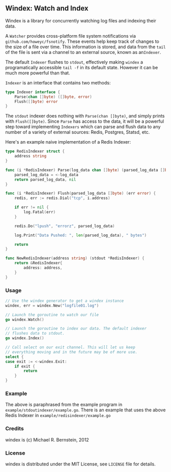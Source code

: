 ## Windex: Watch and Index

Windex is a library for concurrently watching log files and indexing their data.

A `Watcher` provides cross-platform file system notifications via
`github.com/howeyc/fsnotify`. These events help keep track of changes to the
size of a file over time. This information is stored, and data from the `tail` of
the file is sent via a channel to an external source, known as an`Indexer`.

The default `Indexer` flushes to `stdout`, effectively making `windex` a
programatically accessible `tail -f` in its default state. However it can be
much more powerful than that.

`Indexer` is an interface that contains two methods:

```go
type Indexer interface {
	Parse(chan []byte) ([]byte, error)
	Flush([]byte) error
}
```

The `stdout` indexer does nothing with `Parse(chan []byte)`, and simply prints
with `Flush([]byte)`. Since `Parse` has access to the data, it will be a 
powerful step toward implementing `Indexers` which can parse and flush data to
any number of a variety of external sources: Redis, Postgres, Statsd, etc.

Here's an example naive implementation of a Redis Indexer:

```go
type RedisIndexer struct {
	address string
}

func (i *RedisIndexer) Parse(log_data chan []byte) (parsed_log_data []byte, err error) {
	parsed_log_data = <-log_data
	return parsed_log_data, nil
}

func (i *RedisIndexer) Flush(parsed_log_data []byte) (err error) {
	redis, err := redis.Dial("tcp", i.address)

	if err != nil {
		log.Fatal(err)
	}

	redis.Do("lpush", "errorz", parsed_log_data)

	log.Print("Data Pushed: ", len(parsed_log_data), " bytes")

	return
}

func NewRedisIndexer(address string) (stdout *RedisIndexer) {
	return &RedisIndexer{
		address: address,
	}
}
```

### Usage

```go
// Use the windex generator to get a windex instance
windex, err = windex.New("logfile01.log")

// Launch the goroutine to watch our file
go windex.Watch()

// Launch the goroutine to index our data. The default indexer
// flushes data to stdout.
go windex.Index()

// Call select on our exit channel. This will let us keep
// everything moving and in the future may be of more use.
select {
case exit := <-windex.Exit:
	if exit {
		return
	}
}
```

### Example

The above is paraphrased from the example program in `example/stdoutindexer/example.go`. There is an example that uses the above Redis Indexer in `example/redisindexer/example.go`

### Credits

windex is (c) Michael R. Bernstein, 2012

### License

windex is distributed under the MIT License, see `LICENSE` file for details.
